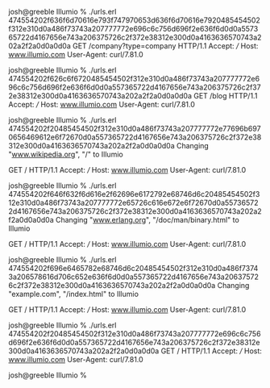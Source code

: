 josh@greeble Illumio % ./urls.erl 474554202f636f6d70616e793f747970653d636f6d70616e7920485454502f312e310d0a486f73743a207777772e696c6c756d696f2e636f6d0d0a557365722d4167656e743a206375726c2f372e38312e300d0a4163636570743a202a2f2a0d0a0d0a
GET /company?type=company HTTP/1.1
Accept: */*
Host: www.illumio.com
User-Agent: curl/7.81.0

josh@greeble Illumio % ./urls.erl 474554202f626c6f6720485454502f312e310d0a486f73743a207777772e696c6c756d696f2e636f6d0d0a557365722d4167656e743a206375726c2f372e38312e300d0a4163636570743a202a2f2a0d0a0d0a
GET /blog HTTP/1.1
Accept: */*
Host: www.illumio.com
User-Agent: curl/7.81.0

josh@greeble Illumio % ./urls.erl 474554202f20485454502f312e310d0a486f73743a207777772e77696b6970656469612e6f72670d0a557365722d4167656e743a206375726c2f372e38312e300d0a4163636570743a202a2f2a0d0a0d0a
Changing "www.wikipedia.org", "/" to Illumio

GET / HTTP/1.1
Accept: */*
Host: www.illumio.com
User-Agent: curl/7.81.0

josh@greeble Illumio % ./urls.erl 474554202f646f632f6d616e2f62696e6172792e68746d6c20485454502f312e310d0a486f73743a207777772e65726c616e672e6f72670d0a557365722d4167656e743a206375726c2f372e38312e300d0a4163636570743a202a2f2a0d0a0d0a
Changing "www.erlang.org", "/doc/man/binary.html" to Illumio

GET / HTTP/1.1
Accept: */*
Host: www.illumio.com
User-Agent: curl/7.81.0

josh@greeble Illumio % ./urls.erl 474554202f696e6465782e68746d6c20485454502f312e310d0a486f73743a206578616d706c652e636f6d0d0a557365722d4167656e743a206375726c2f372e38312e300d0a4163636570743a202a2f2a0d0a0d0a
Changing "example.com", "/index.html" to Illumio

GET / HTTP/1.1
Accept: */*
Host: www.illumio.com
User-Agent: curl/7.81.0

josh@greeble Illumio % ./urls.erl 474554202f20485454502f312e310d0a486f73743a207777772e696c6c756d696f2e636f6d0d0a557365722d4167656e743a206375726c2f372e38312e300d0a4163636570743a202a2f2a0d0a0d0a
GET / HTTP/1.1
Accept: */*
Host: www.illumio.com
User-Agent: curl/7.81.0

josh@greeble Illumio % 
